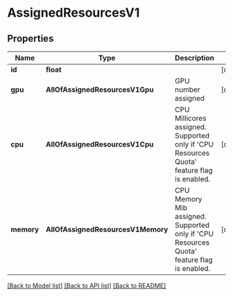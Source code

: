 # AssignedResourcesV1

## Properties
Name | Type | Description | Notes
------------ | ------------- | ------------- | -------------
**id** | **float** |  | [optional] 
**gpu** | **AllOfAssignedResourcesV1Gpu** | GPU number assigned | [optional] 
**cpu** | **AllOfAssignedResourcesV1Cpu** | CPU Millicores assigned. Supported only if &#x27;CPU Resources Quota&#x27; feature flag is enabled. | [optional] 
**memory** | **AllOfAssignedResourcesV1Memory** | CPU Memory Mib assigned. Supported only if &#x27;CPU Resources Quota&#x27; feature flag is enabled. | [optional] 

[[Back to Model list]](../README.md#documentation-for-models) [[Back to API list]](../README.md#documentation-for-api-endpoints) [[Back to README]](../README.md)

